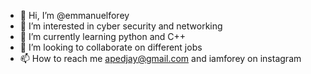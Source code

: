 - 👋 Hi, I’m @emmanuelforey
- 👀 I’m interested in cyber security and networking
- 🌱 I’m currently learning python and C++
- 💞️ I’m looking to collaborate on different jobs
- 📫 How to reach me apedjay@gmail.com and iamforey on instagram

<!---
emmanuelforey/emmanuelforey is a ✨ special ✨ repository because its `README.md` (this file) appears on your GitHub profile.
You can click the Preview link to take a look at your changes.
--->
